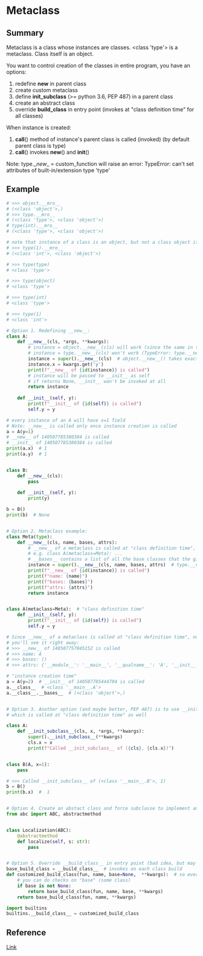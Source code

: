 # Metaclass

## Summary
Metaclass is a class whose instances are classes. 
<class 'type'> is a metaclass.
Class itself is an object.

You want to control creation of the classes in entire program, you have an options:
1. redefine __new__ in parent class
2. create custom metaclass
3. define __init_subclass__ (>= python 3.6, PEP 487) in a parent class
4. create an abstract class
5. override __build_class__ in entry point (invokes at "class definition time" for all classes)

When instance is created:
1. __call__() method of instance's parent class is called (invoked) (by default parent class is type)
2. __call__() invokes __new__() and __init__()

Note: type.\__new__ = custom_function will raise an error:
TypeError: can't set attributes of built-in/extension type 'type'

## Example
```python
# >>> object.__mro__
# (<class 'object'>,)
# >>> type.__mro__
# (<class 'type'>, <class 'object'>)
# type(int).__mro__
# (<class 'type'>, <class 'object'>)

# note that instance of a class is an object, but not a class object itself:
# >>> type(1).__mro__
# (<class 'int'>, <class 'object'>)

# >>> type(type)
# <class 'type'>

# >>> type(object)
# <class 'type'>

# >>> type(int)
# <class 'type'>

# >>> type(1)
# <class 'int'>

# Option 1. Redefining __new__:
class A:
    def __new__(cls, *args, **kwargs):
        # instance = object.__new__(cls) will work (since the same in this case), but:
        # instance = type.__new__(cls) won't work (TypeError: type.__new__(A): A is not a subtype of type)
        instance = super().__new__(cls)  # object.__new__() takes exactly one argument (the type to instantiate)
        instance.x = kwargs.get('y')
        print(f"__new__ of {id(instance)} is called")
        # instance will be passed to __init__ as self
        # if returns None, __init__ wan't be invoked at all
        return instance
    
    def __init__(self, y):
        print(f"__init__ of {id(self)} is called")
        self.y = y

# every instance of an A will have x=1 field
# Note: __new__ is called only once instance creation is called
a = A(y=1)
# __new__ of 140507785380384 is called
# __init__ of 140507785380384 is called
print(a.x)  # 1
print(a.y)  # 1


class B:
    def __new__(cls):
        pass
    
    def __init__(self, y):
        print(y)

b = B()
print(b)  # None


# Option 2. Metaclass example:
class Meta(type):
    def __new__(cls, name, bases, attrs):
        # __new__ of a metaclass is called at "class definition time", not at "instance creation time"
        # e.g. class A(metaclass=Meta): ...
        # __bases__ contains a list of all the base classes that the given class inherits
        instance = super().__new__(cls, name, bases, attrs)  # type.__new__() takes exactly 3 arguments
        print(f"__new__ of {id(instance)} is called")
        print(f"name: {name}")
        print(f"bases: {bases}")
        print(f"attrs: {attrs}")
        return instance


class A(metaclass=Meta):  # "class definition time"
    def __init__(self, y):
        print(f"__init__ of {id(self)} is called")
        self.y = y

# Since __new__ of a metaclass is called at "class definition time", not at "instance creation time"
# you'll see it right away:
# >>> __new__ of 140507757045152 is called
# >>> name: A
# >>> bases: ()
# >>> attrs: {'__module__': '__main__', '__qualname__': 'A', '__init__': <function A.__init__ at 0x7fca84a3f3a0>}

# "instance creation time"
a = A(y=2)  # __init__ of 140507785444704 is called
a.__class__  # <class '__main__.A'>
a.__class__.__bases__  # (<class 'object'>,)


# Option 3. Another option (and maybe better, PEP 487) is to use __init_subclass__
# which is called at "class definition time" as well

class A:
    def __init_subclass__(cls, x, *args, **kwargs):
        super().__init_subclass__(**kwargs)
        cls.x = x
        print(f"Called __init_subclass__ of ({cls}, {cls.x})")


class B(A, x=1):
    pass

# >>> Called __init_subclass__ of (<class '__main__.B'>, 1)
b = B()
print(b.x)  #  1


# Option 4. Create an abstact class and force subclasse to implement an interface of an abstact class
from abc import ABC, abstractmethod


class Localization(ABC):
    @abstractmethod
    def localize(self, s: str):
        pass


# Option 5. Override __build_class__ in entry point (bad idea, but may work if you can't change classes)
base_build_class = __build_class__  # invokes on each class build
def customized_build_class(fun, name, base=None,  **kwargs):  # so every class build can be castomized
    # you can do checks on "base" (some class) 
    if base is not None:
        return base_build_class(fun, name, base, **kwargs)
    return base_build_class(fun, name, **kwargs)

import builtins
builtins.__build_class__ = customized_build_class

```

## Reference
[Link](https://youtu.be/cKPlPJyQrt4?t=1272)
